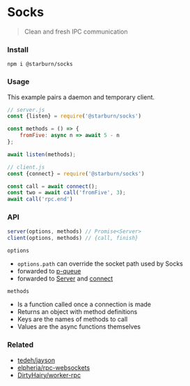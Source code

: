 # Socks

> Clean and fresh IPC communication

### Install

```shell
npm i @starburn/socks
```

### Usage

This example pairs a daemon and temporary client.

```js
// server.js
const {listen} = require('@starburn/socks')

const methods = () => {
	fromFive: async n => await 5 - n
};

await listen(methods);
```

```js
// client.js
const {connect} = require('@starburn/socks')

const call = await connect();
const two = await call('fromFive', 3);
await call('rpc.end')
```

### API

```js
server(options, methods) // Promise<Server>
client(options, methods) // {call, finish}
```

`options`
- `options.path` can override the socket path used by Socks
- forwarded to [p-queue](https://github.com/sindresorhus/p-queue#pqueueoptions)
- forwarded to [Server](https://nodejs.org/api/net.html#net_class_net_server) and [connect](https://nodejs.org/api/net.html#net_net_connect)

`methods`
- Is a function called once a connection is made
- Returns an object with method definitions
- Keys are the names of methods to call
- Values are the async functions themselves

### Related

- [tedeh/jayson](https://github.com/tedeh/jayson)
- [elpheria/rpc-websockets](https://github.com/elpheria/rpc-websockets)
- [DirtyHairy/worker-rpc](https://github.com/DirtyHairy/worker-rpc)
